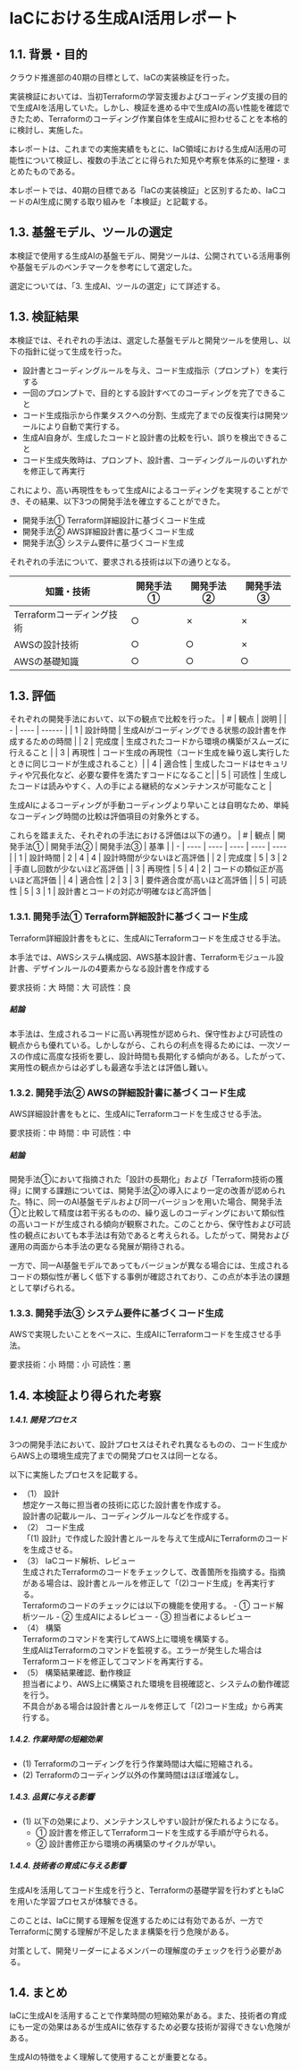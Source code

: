 # IaCにおける生成AI活用レポート

## 1.1. 背景・目的

クラウド推進部の40期の目標として、IaCの実装検証を行った。

実装検証においては、当初Terraformの学習支援およびコーディング支援の目的で生成AIを活用していた。しかし、検証を進める中で生成AIの高い性能を確認できたため、Terraformのコーディング作業自体を生成AIに担わせることを本格的に検討し、実施した。

本レポートは、これまでの実施実績をもとに、IaC領域における生成AI活用の可能性について検証し、複数の手法ごとに得られた知見や考察を体系的に整理・まとめたものである。

本レポートでは、40期の目標である「IaCの実装検証」と区別するため、IaCコードのAI生成に関する取り組みを「本検証」と記載する。


## 1.3. 基盤モデル、ツールの選定
本検証で使用する生成AIの基盤モデル、開発ツールは、公開されている活用事例や基盤モデルのベンチマークを参考にして選定した。

選定については、「3. 生成AI、ツールの選定」にて詳述する。

## 1.3. 検証結果

本検証では、それぞれの手法は、選定した基盤モデルと開発ツールを使用し、以下の指針に従って生成を行った。
- 設計書とコーディングルールを与え、コード生成指示（プロンプト）を実行する
- 一回のプロンプトで、目的とする設計すべてのコーディングを完了できること
- コード生成指示から作業タスクへの分割、生成完了までの反復実行は開発ツールにより自動で実行する。
- 生成AI自身が、生成したコードと設計書の比較を行い、誤りを検出できること
- コード生成失敗時は、プロンプト、設計書、コーディングルールのいずれかを修正して再実行

これにより、高い再現性をもって生成AIによるコーディングを実現することができ、その結果、以下3つの開発手法を確立することができた。
- 開発手法① Terraform詳細設計に基づくコード生成
- 開発手法② AWS詳細設計書に基づくコード生成
- 開発手法③ システム要件に基づくコード生成

それぞれの手法について、要求される技術は以下の通りとなる。

| 知識・技術 | 開発手法① | 開発手法② | 開発手法③ |
| --- | --- | --- | --- |
| Terraformコーディング技術 | ○ | ✗ | ✗ | 
| AWSの設計技術 | ○ | ○ | ✗ | 
| AWSの基礎知識 | ○ | ○ | ○ | 


## 1.3. 評価
それぞれの開発手法において、以下の観点で比較を行った。
| # | 観点 | 説明 |
| - | ---- | ------ |
| 1 | 設計時間 | 生成AIがコーディングできる状態の設計書を作成するための時間 |
| 2 | 完成度 | 生成されたコードから環境の構築がスムーズに行えること |
| 3 | 再現性 | コード生成の再現性（コード生成を繰り返し実行したときに同じコードが生成されること）|
| 4 | 適合性 | 生成したコードはセキュリティや冗長化など、必要な要件を満たすコードになること|
| 5 | 可読性 | 生成したコードは読みやすく、人の手による継続的なメンテナンスが可能なこと |

生成AIによるコーディングが手動コーディングより早いことは自明なため、単純なコーディング時間の比較は評価項目の対象外とする。

これらを踏まえた、それぞれの手法における評価は以下の通り。
| # | 観点 | 開発手法① | 開発手法② | 開発手法③ | 基準 |
| - | ---- | ---- | ---- | ---- | ---- |
| 1 | 設計時間 | 2 | 4 | 4 | 設計時間が少ないほど高評価 |
| 2 | 完成度 | 5 | 3 | 2 | 手直し回数が少ないほど高評価 |
| 3 | 再現性 | 5 | 4 | 2 | コードの類似正が高いほど高評価 |
| 4 | 適合性 | 2 | 3 | 3 | 要件適合度が高いほど高評価 |
| 5 | 可読性 | 5 | 3 | 1 | 設計書とコードの対応が明確なほど高評価 |


### 1.3.1. 開発手法① Terraform詳細設計に基づくコード生成
Terraform詳細設計書をもとに、生成AIにTerraformコードを生成させる手法。

本手法では、AWSシステム構成図、AWS基本設計書、Terraformモジュール設計書、デザインルールの4要素からなる設計書を作成する

要求技術：大
時間：大
可読性：良

##### 結論
本手法は、生成されるコードに高い再現性が認められ、保守性および可読性の観点からも優れている。しかしながら、これらの利点を得るためには、一次ソースの作成に高度な技術を要し、設計時間も長期化する傾向がある。したがって、実用性の観点からは必ずしも最適な手法とは評価し難い。

### 1.3.2. 開発手法② AWSの詳細設計書に基づくコード生成
AWS詳細設計書をもとに、生成AIにTerraformコードを生成させる手法。

要求技術：中
時間：中
可読性：中

##### 結論
開発手法①において指摘された「設計の長期化」および「Terraform技術の獲得」に関する課題については、開発手法②の導入により一定の改善が認められた。特に、同一のAI基盤モデルおよび同一バージョンを用いた場合、開発手法①と比較して精度は若干劣るものの、繰り返しのコーディングにおいて類似性の高いコードが生成される傾向が観察された。このことから、保守性および可読性の観点においても本手法は有効であると考えられる。したがって、開発および運用の両面から本手法の更なる発展が期待される。

一方で、同一AI基盤モデルであってもバージョンが異なる場合には、生成されるコードの類似性が著しく低下する事例が確認されており、この点が本手法の課題として挙げられる。

### 1.3.3. 開発手法③ システム要件に基づくコード生成
AWSで実現したいことをベースに、生成AIにTerraformコードを生成させる手法。

要求技術：小
時間：小
可読性：悪


## 1.4. 本検証より得られた考察

##### 1.4.1. 開発プロセス

3つの開発手法において、設計プロセスはそれぞれ異なるものの、コード生成からAWS上の環境生成完了までの開発プロセスは同一となる。

以下に実施したプロセスを記載する。

- （1） 設計  
       想定ケース毎に担当者の技術に応じた設計書を作成する。  
       設計書の記載ルール、コーディングルールなどを作成する。
- （2） コード生成  
       「(1) 設計」で作成した設計書とルールを与えて生成AIにTerraformのコードを生成させる。  
- （3） IaCコード解析、レビュー  
        生成されたTerraformのコードをチェックして、改善箇所を指摘する。指摘がある場合は、設計書とルールを修正して「(2)コード生成」を再実行する。  
        Terraformのコードのチェックには以下の機能を使用する。
        - ① コード解析ツール
        - ② 生成AIによるレビュー
        - ③ 担当者によるレビュー
- （4） 構築  
       Terraformのコマンドを実行してAWS上に環境を構築する。  
       生成AIはTerraformのコマンドを監視する。エラーが発生した場合はTerraformコードを修正してコマンドを再実行する。
- （5） 構築結果確認、動作検証  
       担当者により、AWS上に構築された環境を目視確認と、システムの動作確認を行う。  
       不具合がある場合は設計書とルールを修正して「(2)コード生成」から再実行する。  


##### 1.4.2. 作業時間の短縮効果

- (1) Terraformのコーディングを行う作業時間は大幅に短縮される。
- (2) Terraformのコーディング以外の作業時間はほぼ増減なし。

##### 1.4.3. 品質に与える影響

- (1) 以下の効果により、メンテナンスしやすい設計が保たれるようになる。
    - ① 設計書を修正してTerraformコードを生成する手順が守られる。
    - ② 設計書修正から環境の再構築のサイクルが早い。

##### 1.4.4. 技術者の育成に与える影響

生成AIを活用してコード生成を行うと、Terraformの基礎学習を行わずともIaCを用いた学習プロセスが体験できる。

このことは、IaCに関する理解を促進するためには有効であるが、一方でTerraformに関する理解が不足したまま構築を行う危険がある。

対策として、開発リーダーによるメンバーの理解度のチェックを行う必要がある。

## 1.4. まとめ

IaCに生成AIを活用することで作業時間の短縮効果がある。また、技術者の育成にも一定の効果はあるが生成AIに依存するため必要な技術が習得できない危険がある。

生成AIの特徴をよく理解して使用することが重要となる。